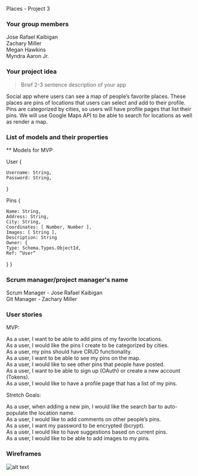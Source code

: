 Places - Project 3

### Your group members

Jose Rafael Kaibigan
<br>
Zachary Miller
<br>
Megan Hawkins
<br>
Myndra Aaron Jr.

### Your project idea

> Brief 2-3 sentence description of your app

Social app where users can see a map of people’s favorite places. These places are pins of locations that users can select and add to their profile. Pins are categorized by cities, so users will have profile pages that list their pins. We will use Google Maps API to be able to search for locations as well as render a map.

### List of models and their properties

\*\* Models for MVP

User {

    Username: String,
    Password: String,

}

Pins {

    Name: String,
    Address: String,
    City: String,
    Coordinates: [ Number, Number ],
    Images: [ String ],
    Description: String
    Owner: {
    Type: Schema.Types.ObjectId,
    Ref: “User”
  }
}


### Scrum manager/project manager's name

Scrum Manager - Jose Rafael Kaibigan
<br>
Git Manager - Zachary Miller

### User stories

MVP:

As a user, I want to be able to add pins of my favorite locations.
<br>
As a user, I would like the pins I create to be categorized by cities.
<br>
As a user, my pins should have CRUD functionality.
<br>
As a user, I want to be able to see my pins on the map.
<br>
As a user, I would like to see other pins that people have posted.
<br>
As a user, I want to be able to sign up (OAuth) or create a new account (Tokens).
<br>
As a user, I would like to have a profile page that has a list of my pins.
<br>

Stretch Goals:

As a user, when adding a new pin, I would like the search bar to auto-populate the location name.
<br>
As a user, I would like to add comments on other people’s pins.
<br>
As a user, I want my password to be encrypted (bcrypt).
<br>
As a user, I would like to have suggestions based on current pins.
<br>
As a user, I would like to be able to add images to my pins.

### Wireframes

![alt text](/Project-3-UI/public/placesWireframe.png)